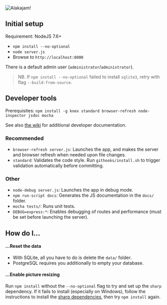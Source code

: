 ![Alakajam!](https://raw.githubusercontent.com/mkalam-alami/alakajam/master/static/images/logo.png)

## Initial setup

Requirement: NodeJS 7.6+

* `npm install --no-optional`
* `node server.js`
* Browse to `http://localhost:8000`

There is a default admin user (`administrator`/`administrator`).

> NB. If `npm install --no-optional` failed to install `sqlite3`, retry with flag `--build-from-source`.

## Developer tools

Prerequisites: `npm install -g knex standard browser-refresh node-inspector jsdoc mocha`

See also [the wiki](https://github.com/alakajam-team/alakajam/wiki) for additional developer documentation.

### Recommended

* `browser-refresh server.js`: Launches the app, and makes the server and browser refresh when needed upon file changes.
* `standard`: Validates the code style. Run `githooks/install.sh` to trigger validation automatically before committing.

### Other

* `node-debug server.js`: Launches the app in debug mode.
* `npm run-script docs`: Generates the JS documentation in the `docs/` folder.
* `mocha tests/`: Runs unit tests.
* `DEBUG=express:*`: Enables debugging of routes and performance (must be set before launching the server).

## How do I...

#### ...Reset the data

* With SQLite, all you have to do is delete the `data/` folder.
* PostgreSQL requires you additionally to empty your database.

#### ...Enable picture resizing

Run `npm install` without the `--no-optional` flag to try and set up the `sharp` dependency. If it fails to install (especially on Windows), follow the instructions to install the [sharp dependencies](http://sharp.dimens.io/en/stable/install/), then try `npm install` again.
